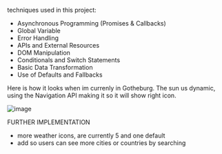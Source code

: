 

techniques used in this project:
  * Asynchronous Programming (Promises & Callbacks)
  * Global Variable
  * Error Handling
  * APIs and External Resources
  * DOM Manipulation
  * Conditionals and Switch Statements
  * Basic Data Transformation
  * Use of Defaults and Fallbacks

Here is how it looks when im currenly in Gotheburg. 
The sun us dynamic, using the Navigation API making it so it will show right icon.

![image](https://github.com/user-attachments/assets/759bb029-52f5-4cf1-a661-e07147f0c4c4)


FURTHER IMPLEMENTATION 
  * more weather icons, are currently 5 and one default 
  * add so users can see more cities or countries by searching
